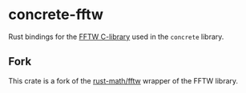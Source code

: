 concrete-fftw
=============

Rust bindings for the [FFTW C-library](http://www.fftw.org/) used in the `concrete` library.

## Fork

This crate is a fork of the [rust-math/fftw](https://github.com/rust-math/fftw) wrapper of the
FFTW library.
